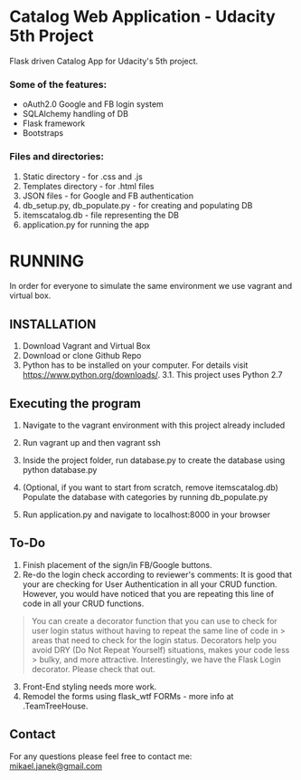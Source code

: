 # Catalog Web Application - Udacity 5th Project
Flask driven Catalog App for Udacity's 5th project.

### Some of the features:
- oAuth2.0 Google and FB login system
- SQLAlchemy handling of DB
- Flask framework
- Bootstraps

### Files and directories:
1. Static directory - for .css and .js 
2. Templates directory - for .html files
3. JSON files - for Google and FB authentication
4. db_setup.py, db_populate.py - for creating and populating DB
5. itemscatalog.db - file representing the DB
6. application.py for running the app


# RUNNING
In order for everyone to simulate the same environment we use vagrant and virtual box.

## INSTALLATION 
  1. Download Vagrant and Virtual Box
  2. Download or clone Github Repo
  3. Python has to be installed on your computer. For details visit https://www.python.org/downloads/. 
    3.1. This project uses Python 2.7
  
## Executing the program
1. Navigate to the vagrant environment with this project already included

2. Run vagrant up and then vagrant ssh

3. Inside the project folder, run database.py to create the database using python database.py

4. (Optional, if you want to start from scratch, remove itemscatalog.db) Populate the database with categories by running db_populate.py 

5. Run application.py and navigate to localhost:8000 in your browser

## To-Do 
1. Finish placement of the sign/in FB/Google buttons.
2. Re-do the login check according to reviewer's comments:
  It is good that your are checking for User Authentication in all your CRUD function. However, you would have noticed that you are repeating this line of code in all your CRUD functions.

> You can create a decorator function that you can use to check for user login status without having to repeat the same line of code in > areas that need to check for the login status. Decorators help you avoid DRY (Do Not Repeat Yourself) situations, makes your code less > bulky, and more attractive. Interestingly, we have the Flask Login decorator. Please check that out.

3. Front-End styling needs more work.
4. Remodel the forms using flask_wtf FORMs - more info at .TeamTreeHouse.

## Contact
For any questions please feel free to contact me:<br />
mikael.janek@gmail.com
